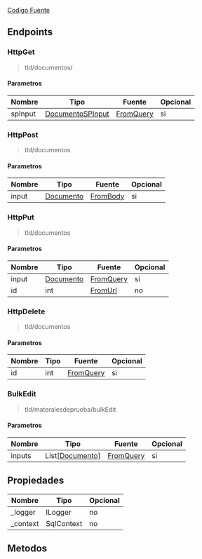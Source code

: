 
[Codigo Fuente](sourceCodeReference)


## Endpoints

### HttpGet
> tld/documentos/

#### Parametros
|Nombre|Tipo|Fuente|Opcional|
|---|---|---|---|
|spInput|[DocumentoSPInput](DBAdapter/InputReference#MatInput)|[FromQuery](fromQueryReference)|si|


### HttpPost
> tld/documentos

#### Parametros
|Nombre|Tipo|Fuente|Opcional|
|---|---|---|---|
|input|[Documento](DBAdapter/Models#Documento)|[FromBody](fromQueryReference)|si|


### HttpPut
> tld/documentos

#### Parametros
|Nombre|Tipo|Fuente|Opcional|
|---|---|---|---|
|input|[Documento](DBAdapter/InputReference#MatInput)|[FromQuery](fromQueryReference)|si|
|id|int|[FromUrl](fromUrlReference)|no|jV


### HttpDelete
> tld/documentos

#### Parametros
|Nombre|Tipo|Fuente|Opcional|
|---|---|---|---|
|id|int|[FromQuery](fromQueryReference)|si|


### BulkEdit
> tld/materalesdeprueba/bulkEdit

#### Parametros
|Nombre|Tipo|Fuente|Opcional|
|---|---|---|---|
|inputs|List[[Documento](DBAdapter/InputReference#MatInput)]|[FromQuery](fromQueryReference)|si|






## Propiedades
|Nombre|Tipo|Opcional|
|---|---|---|
|_logger|ILogger|no|
|_context|SqlContext|no|

## Metodos
